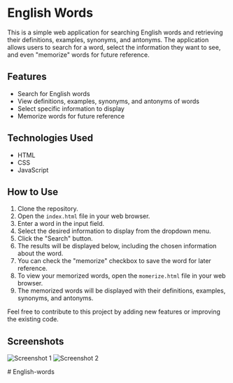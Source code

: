 # English Words

This is a simple web application for searching English words and retrieving their definitions, examples, synonyms, and antonyms. The application allows users to search for a word, select the information they want to see, and even "memorize" words for future reference.

## Features

- Search for English words
- View definitions, examples, synonyms, and antonyms of words
- Select specific information to display
- Memorize words for future reference

## Technologies Used

- HTML
- CSS
- JavaScript

## How to Use

1. Clone the repository.
2. Open the `index.html` file in your web browser.
3. Enter a word in the input field.
4. Select the desired information to display from the dropdown menu.
5. Click the "Search" button.
6. The results will be displayed below, including the chosen information about the word.
7. You can check the "memorize" checkbox to save the word for later reference.
8. To view your memorized words, open the `momerize.html` file in your web browser.
9. The memorized words will be displayed with their definitions, examples, synonyms, and antonyms.

Feel free to contribute to this project by adding new features or improving the existing code.

## Screenshots

![Screenshot 1](/screenshots/screenshot1.png)
![Screenshot 2](/screenshots/screenshot2.png)

#   E n g l i s h - w o r d s  
 